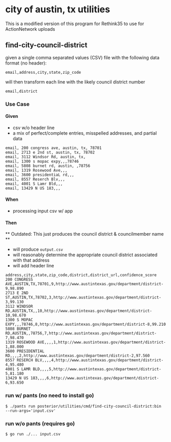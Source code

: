 # city of austin, tx utilities

This is a modified version of this program for Rethink35 to use for ActionNetwork uploads

## find-city-council-district

given a single comma separated values (CSV) file with the following data format (no header):

```text
email,address,city,state,zip_code
```

will then transform each line with the likely council district number

```text
email,district
```

### Use Case

#### Given

- csv w/o header line
- a mix of perfect/complete entries, misspelled addresses, and partial data

```text
email, 200 congress ave, austin, tx, 78701
email, 2713 e 2nd st, austin, tx, 78702
email, 3112 Windsor Rd, austin, tx,
email, 1300 s mopac expy,,,78746
email, 5808 burnet rd, austin, ,78756
email, 1319 Rosewood Ave,,,
email, 3600 presidentiaL rd,,,
email, 8557 Reserch Blv,,,
email, 4001 S Lamr Bld,,,
email, 13429 N US 183,,,
```

#### When

- processing input csv w/ app

#### Then

** Outdated: This just produces the council district & councilmember name **

- will produce `output.csv`
- will reasonably determine the appropriate council district associated with that address
- will add header line

```text
address,city,state,zip_code,district,district_url,confidence_score
200 CONGRESS AVE,AUSTIN,TX,78701,9,http://www.austintexas.gov/department/district-9,98.890
2713 E 2ND ST,AUSTIN,TX,78702,3,http://www.austintexas.gov/department/district-3,99.130
3112 WINDSOR RD,AUSTIN,TX,,10,http://www.austintexas.gov/department/district-10,98.670
1300 S MOPAC EXPY,,,78746,8,http://www.austintexas.gov/department/district-8,99.210
5808 BURNET RD,AUSTIN,,78756,7,http://www.austintexas.gov/department/district-7,98.470
1319 ROSEWOOD AVE,,,,1,http://www.austintexas.gov/department/district-1,88.000
3600 PRESIDENTIAL RD,,,,2,http://www.austintexas.gov/department/district-2,97.560
8557 RESERCH BLV,,,,4,http://www.austintexas.gov/department/district-4,95.480
4001 S LAMR BLD,,,,5,http://www.austintexas.gov/department/district-5,81.180
13429 N US 183,,,,6,http://www.austintexas.gov/department/district-6,93.650
```

### run w/ pants (no need to install go)

```text
$ ./pants run posterior/utilities/cmd/find-city-council-district:bin  --run-args='input.csv'
```

### run w/o pants (requires go)

```text
$ go run ./... input.csv         
```
